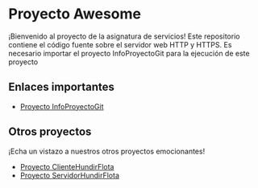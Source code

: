 # Proyecto Awesome

¡Bienvenido al proyecto de la asignatura de servicios! Este repositorio contiene el código fuente sobre el servidor web HTTP y HTTPS.
Es necesario importar el proyecto InfoProyectoGit para la ejecución de este proyecto

## Enlaces importantes
- [Proyecto InfoProyectoGit](https://github.com/Zetille03/InfoProyectoGit)


## Otros proyectos
¡Echa un vistazo a nuestros otros proyectos emocionantes!
- [Proyecto ClienteHundirFlota](https://github.com/Zetille03/ClienteHundirFlota)
- [Proyecto ServidorHundirFlota](https://github.com/Zetille03/ServidorHundirFlota)
